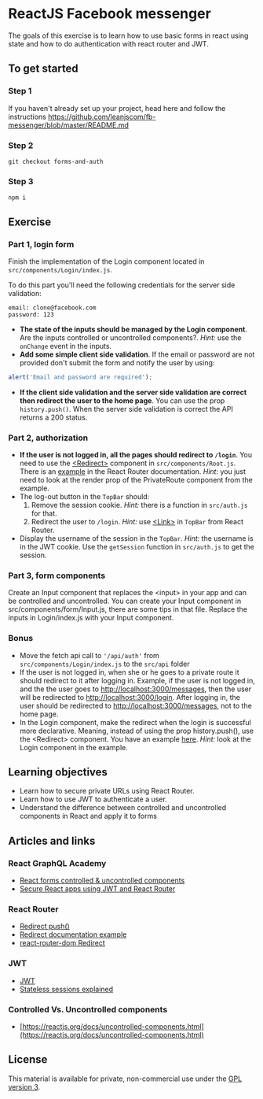 # ReactJS Facebook messenger

The goals of this exercise is to learn how to use basic forms in react using state and how to do authentication with react router and JWT.

## To get started

### Step 1

If you haven't already set up your project, head here and follow the instructions https://github.com/leanjscom/fb-messenger/blob/master/README.md

### Step 2

```console
git checkout forms-and-auth
```

### Step 3

```console
npm i
```

## Exercise

### Part 1, login form

Finish the implementation of the Login component located in `src/components/Login/index.js`.

To do this part you'll need the following credentials for the server side validation:

```
email: clone@facebook.com
password: 123
```

- **The state of the inputs should be managed by the Login component**. Are the inputs controlled or uncontrolled components?.
  _Hint:_ use the `onChange` event in the inputs.
- **Add some simple client side validation**. If the email or password are not provided don't submit the form and notify the user by using:

```javascript
alert('Email and password are required');
```

- **If the client side validation and the server side validation are correct then redirect the user to the home page**. You can use the prop `history.push()`. When the server side validation is correct the API returns a 200 status.

### Part 2, authorization

- **If the user is not logged in, all the pages should redirect to `/login`**. You need to use the [&lt;Redirect&gt;](https://reacttraining.com/react-router/web/api/Redirect) component in `src/components/Root.js`. There is an [example](https://reacttraining.com/react-router/web/example/auth-workflow) in the React Router documentation. _Hint:_ you just need to look at the render prop of the PrivateRoute component from the example.
- The log-out button in the `TopBar` should:
  1. Remove the session cookie. _Hint:_ there is a function in `src/auth.js` for that.
  1. Redirect the user to `/login`. _Hint:_ use [&lt;Link&gt;](https://reacttraining.com/react-router/web/api/Link) in `TopBar` from React Router.
- Display the username of the session in the `TopBar`. _Hint:_ the username is in the JWT cookie. Use the `getSession` function in `src/auth.js` to get the session.

### Part 3, form components

Create an Input component that replaces the &lt;input&gt; in your app and can be controlled and uncontrolled. You can create your Input component in src/components/form/Input.js, there are some tips in that file. Replace the inputs in Login/index.js with your Input component.

### Bonus

- Move the fetch api call to `'/api/auth'` from `src/components/Login/index.js` to the `src/api` folder
- If the user is not logged in, when she or he goes to a private route it should redirect to it after logging in. Example, if the user is not logged in, and the the user goes to [http://localhost:3000/messages](http://localhost:3000/messages), then the user will be redirected to [http://localhost:3000/login](http://localhost:3000/login). After logging in, the user should be redirected to [http://localhost:3000/messages](http://localhost:3000/messages), not to the home page.
- In the Login component, make the redirect when the login is successful more declarative. Meaning, instead of using the prop history.push(), use the &lt;Redirect&gt; component. You have an example [here](https://reacttraining.com/react-router/web/example/auth-workflow). _Hint:_ look at the Login component in the example.

## Learning objectives

- Learn how to secure private URLs using React Router.
- Learn how to use JWT to authenticate a user.
- Understand the difference between controlled and uncontrolled components in React and apply it to forms

## Articles and links

### React GraphQL Academy

- [React forms controlled & uncontrolled components](https://reactjs.academy/blog/react-forms-controlled-and-uncontrolled-components/)
- [Secure React apps using JWT and React Router](https://reactjs.academy/blog/secure-react-apps-using-JWT-and-react-router/)

### React Router

- [Redirect push()](https://github.com/ReactTraining/react-router/blob/master/packages/react-router/modules/Redirect.js#L88)
- [Redirect documentation example](https://reacttraining.com/react-router/web/api/Redirect)
- [react-router-dom Redirect](https://github.com/ReactTraining/react-router/blob/master/packages/react-router-dom/modules/Redirect.js)

### JWT

- [JWT](https://jwt.io/)
- [Stateless sessions explained](https://auth0.com/blog/stateless-auth-for-stateful-minds/)

### Controlled Vs. Uncontrolled components

- [https://reactjs.org/docs/uncontrolled-components.html](https://reactjs.org/docs/uncontrolled-components.html)

## License

This material is available for private, non-commercial use under the [GPL version 3](http://www.gnu.org/licenses/gpl-3.0-standalone.html).
